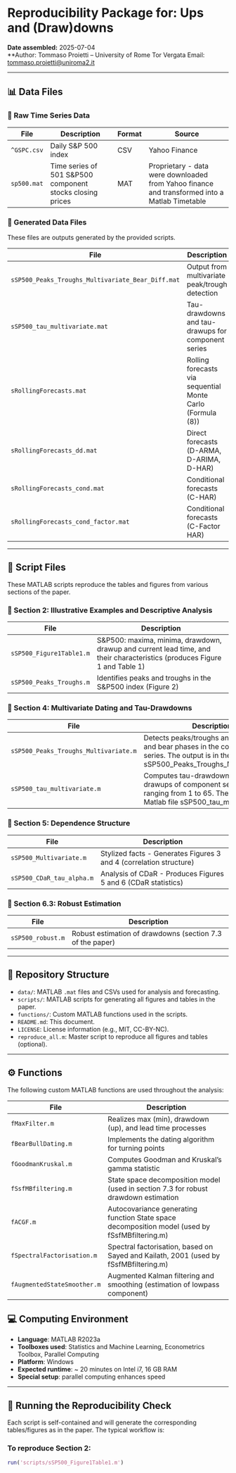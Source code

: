 # Reproducibility Package for: Ups and (Draw)downs

**Date assembled:** 2025-07-04  
**Author: Tommaso Proietti – University of Rome Tor Vergata
          Email: tommaso.proietti@uniroma2.it 
 
 ---
## 📊 Data Files

### 🔹 Raw Time Series Data

| File        | Description                                 | Format | Source         |
|-------------|---------------------------------------------|--------|----------------|
| `^GSPC.csv` | Daily S&P 500 index                         | CSV    | Yahoo Finance  |
| `sp500.mat` | Time series of 501 S&P500 component stocks closing prices | MAT    | Proprietary - data were downloaded from Yahoo finance and transformed into a Matlab Timetable   |

### 🔹 Generated Data Files

These files are outputs generated by the provided scripts.

| File                              | Description                                                      | Produced By                          |
|-----------------------------------|------------------------------------------------------------------|--------------------------------------|
| `sSP500_Peaks_Troughs_Multivariate_Bear_Diff.mat` | Output from multivariate peak/trough detection                  | `sSP500_Peaks_Troughs_Multivariate.m` (diffusion index)|
| `sSP500_tau_multivariate.mat`     | Tau-drawdowns and tau-drawups for component series               | `sSP500_tau_multivariate.m`          |
| `sRollingForecasts.mat`           | Rolling forecasts via sequential Monte Carlo (Formula (8))       | `sRollingForecasts.m`                |
| `sRollingForecasts_dd.mat`        | Direct forecasts (D-ARMA, D-ARIMA, D-HAR)                         | `sRollingForecasts_dd.m`             |
| `sRollingForecasts_cond.mat`      | Conditional forecasts (C-HAR)                                    | `sRollingForecasts_cond.m`           |
| `sRollingForecasts_cond_factor.mat` | Conditional forecasts (C-Factor HAR)                            | `sRollingForecasts_cond_factor.m`    |

 ---
## 📜 Script Files

These MATLAB scripts reproduce the tables and figures from various sections of the paper.

### 🔹 Section 2: Illustrative Examples and Descriptive Analysis

| File                         | Description                                           |
|------------------------------|-------------------------------------------------------|
| `sSP500_Figure1Table1.m`     | S&P500: maxima, minima, drawdown, drawup and current lead time, and their characteristics (produces Figure 1 and Table 1)|
| `sSP500_Peaks_Troughs.m`     | Identifies peaks and troughs in the S&P500 index (Figure 2) |

### 🔹 Section 4: Multivariate Dating and Tau-Drawdowns

| File                                  | Description                                               |
|---------------------------------------|-----------------------------------------------------------|
| `sSP500_Peaks_Troughs_Multivariate.m` | Detects peaks/troughs and identifies bull and bear phases in the component series. The output is in the Matlab file sSP500_Peaks_Troughs_Multivariate.mat |
| `sSP500_tau_multivariate.m`          | Computes tau-drawdowns and tau-drawups of component series for tau ranging from 1 to 65. The output is in the Matlab file sSP500_tau_multivariate.mat|

### 🔹 Section 5: Dependence Structure

| File                            | Description                                       |
|----------------------------------|---------------------------------------------------|
| `sSP500_Multivariate.m`   | Stylized facts - Generates Figures 3 and 4 (correlation structure) |
| `sSP500_CDaR_tau_alpha.m`        | Analysis of CDaR - Produces Figures 5 and 6 (CDaR statistics)        |

### 🔹 Section 6.3: Robust Estimation

| File              | Description                                  |
|-------------------|----------------------------------------------|
| `sSP500_robust.m` | Robust estimation of drawdowns (section 7.3 of the paper)
 ---
## 📁 Repository Structure

- `data/`: MATLAB `.mat` files and CSVs used for analysis and forecasting.
- `scripts/`: MATLAB scripts for generating all figures and tables in the paper.
- `functions/`: Custom MATLAB functions used in the scripts.
- `README.md`: This document.
- `LICENSE`: License information (e.g., MIT, CC-BY-NC).
- `reproduce_all.m`: Master script to reproduce all figures and tables (optional).

---
## ⚙️ Functions

The following custom MATLAB functions are used throughout the analysis:

| File                         | Description                                           |
|------------------------------|-------------------------------------------------------|
| `fMaxFilter.m`               | Realizes max (min), drawdown (up), and lead time processes |
| `fBearBullDating.m`          | Implements the dating algorithm for turning points   |
| `fGoodmanKruskal.m`          | Computes Goodman and Kruskal’s gamma statistic       |
| `fSsfMBfiltering.m`          | State space decomposition model (used in section 7.3 for robust drawdown estimation                     |
| `fACGF.m`                    | Autocovariance generating function State space decomposition model (used by fSsfMBfiltering.m)             |
| `fSpectralFactorisation.m`          | Spectral factorisation, based on Sayed and Kailath, 2001  (used by fSsfMBfiltering.m)                      |
| `fAugmentedStateSmoother.m`  | Augmented Kalman filtering and smoothing (estimation of lowpass component)        |

## 💻 Computing Environment

- **Language**: MATLAB R2023a  
- **Toolboxes used**: Statistics and Machine Learning, Econometrics Toolbox, Parallel Computing  
- **Platform**: Windows 
- **Expected runtime**: ~ 20 minutes on Intel i7, 16 GB RAM
- **Special setup**:  parallel computing enhances speed

---

## 🔧 Running the Reproducibility Check

Each script is self-contained and will generate the corresponding tables/figures as in the paper. The typical workflow is:

### To reproduce Section 2:

```matlab
run('scripts/sSP500_Figure1Table1.m')
